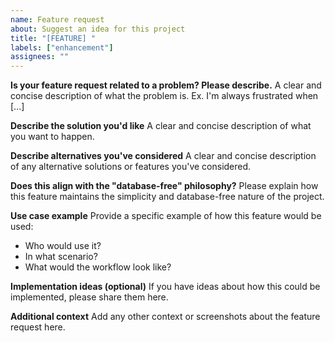 ```yaml
---
name: Feature request
about: Suggest an idea for this project
title: "[FEATURE] "
labels: ["enhancement"]
assignees: ""
---
```


**Is your feature request related to a problem? Please describe.**
A clear and concise description of what the problem is. Ex. I'm always frustrated when [...]

**Describe the solution you'd like**
A clear and concise description of what you want to happen.

**Describe alternatives you've considered**
A clear and concise description of any alternative solutions or features you've considered.

**Does this align with the "database-free" philosophy?**
Please explain how this feature maintains the simplicity and database-free nature of the project.

**Use case example**
Provide a specific example of how this feature would be used:

- Who would use it?
- In what scenario?
- What would the workflow look like?

**Implementation ideas (optional)**
If you have ideas about how this could be implemented, please share them here.

**Additional context**
Add any other context or screenshots about the feature request here.
